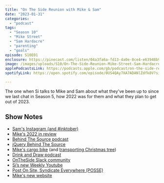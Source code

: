 ```yaml
---
title: "On The Side Reunion with Mike & Sam"
date: "2023-01-31"
categories: 
  - "podcast"
tags: 
  - "Season 10"
  - "Mike Street"
  - "Sam Hardacre"
  - "parenting"
  - "goals"
episode: S10E01
enclosure: https://pinecast.com/listen/04a3fa6a-fd13-4a0e-8ce4-e63948b9f3cd.mp3
image: /images/uploads/S10/On-The-Side-Reunion-Mike-Street-Sam-Hardacre.jpg
applePodcastsLink: https://podcasts.apple.com/gb/podcast/on-the-side-reunion-with-mike-sam/id1490247567?i=1000597442073
spotifyLink: https://open.spotify.com/episode/0US4QAy7XA7ADANlZdfk8V?si=82mBTFIwRASCdABMzrp0Tw

---
```


The one when Si talks to Mike and Sam about what they've been up to since we last chat in Season 5, how 2022 was for them and what they plan to get out of 2023.

## Show Notes

- [Sam's Instagram (and #inktober)](https://www.instagram.com/skinnydrawnboy/)
- [Mike's 2022 in review](https://www.mikestreety.co.uk/blog/2022-in-review/)
- [Behind The Source podcast](https://www.behindthesource.co.uk/podcasts/)
- [jQuery Behind The Source](https://www.behindthesource.co.uk/podcasts/s02e03-jquery-with-tomasz-lakomy/)
- [Mike's cargo bike](https://www.instagram.com/p/CZFyzq7o6nv/) (and [transporting Christmas tree](https://hachyderm.io/@mikestreety/109449791109715324))
- [Drink and Draw podcast](https://awesomecomics.podbean.com/)
- [OnTheSide Slack community](https://ontheside.network/)
- [Si’s new Weekly Youtube](https://www.youtube.com/@SiJobling/)
- [Post On Site, Syndicate Everywhere (POSSE)](https://indieweb.org/POSSE)
- [Mike's new website](https://www.mikestreety.co.uk/)

